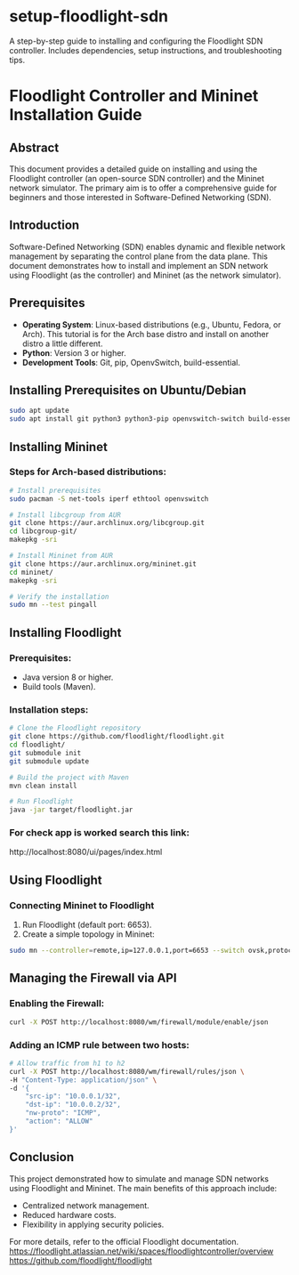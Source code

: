 # setup-floodlight-sdn
A step-by-step guide to installing and configuring the Floodlight SDN controller. Includes dependencies, setup instructions, and troubleshooting tips.

# Floodlight Controller and Mininet Installation Guide

## Abstract
This document provides a detailed guide on installing and using the Floodlight controller (an open-source SDN controller) and the Mininet network simulator. The primary aim is to offer a comprehensive guide for beginners and those interested in Software-Defined Networking (SDN).

## Introduction
Software-Defined Networking (SDN) enables dynamic and flexible network management by separating the control plane from the data plane. This document demonstrates how to install and implement an SDN network using Floodlight (as the controller) and Mininet (as the network simulator).

## Prerequisites
- **Operating System**: Linux-based distributions (e.g., Ubuntu, Fedora, or Arch).
 This tutorial is for the Arch base distro and install on another distro a little different.
- **Python**: Version 3 or higher.
- **Development Tools**: Git, pip, OpenvSwitch, build-essential.

## Installing Prerequisites on Ubuntu/Debian
```bash
sudo apt update
sudo apt install git python3 python3-pip openvswitch-switch build-essential
```

## Installing Mininet
### Steps for Arch-based distributions:
```bash
# Install prerequisites
sudo pacman -S net-tools iperf ethtool openvswitch

# Install libcgroup from AUR
git clone https://aur.archlinux.org/libcgroup.git
cd libcgroup-git/
makepkg -sri

# Install Mininet from AUR
git clone https://aur.archlinux.org/mininet.git
cd mininet/
makepkg -sri

# Verify the installation
sudo mn --test pingall
```

## Installing Floodlight
### Prerequisites:
- Java version 8 or higher.
- Build tools (Maven).

### Installation steps:
```bash
# Clone the Floodlight repository
git clone https://github.com/floodlight/floodlight.git
cd floodlight/
git submodule init
git submodule update

# Build the project with Maven
mvn clean install

# Run Floodlight
java -jar target/floodlight.jar
```

### For check app is worked search this link:
http://localhost:8080/ui/pages/index.html

## Using Floodlight
### Connecting Mininet to Floodlight
1. Run Floodlight (default port: 6653).
2. Create a simple topology in Mininet:

```bash
sudo mn --controller=remote,ip=127.0.0.1,port=6653 --switch ovsk,protocols=OpenFlow13 --topo=single,3
```

## Managing the Firewall via API
### Enabling the Firewall:
```bash
curl -X POST http://localhost:8080/wm/firewall/module/enable/json
```

### Adding an ICMP rule between two hosts:
```bash
# Allow traffic from h1 to h2
curl -X POST http://localhost:8080/wm/firewall/rules/json \
-H "Content-Type: application/json" \
-d '{
    "src-ip": "10.0.0.1/32",
    "dst-ip": "10.0.0.2/32",
    "nw-proto": "ICMP",
    "action": "ALLOW"
}'
```

## Conclusion
This project demonstrated how to simulate and manage SDN networks using Floodlight and Mininet. The main benefits of this approach include:

- Centralized network management.
- Reduced hardware costs.
- Flexibility in applying security policies.

For more details, refer to the official Floodlight documentation.
https://floodlight.atlassian.net/wiki/spaces/floodlightcontroller/overview
https://github.com/floodlight/floodlight

